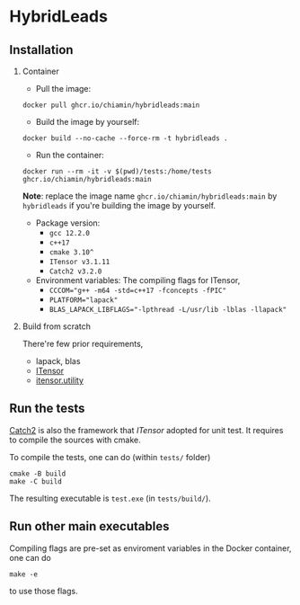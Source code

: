 # HybridLeads

Installation
------------

1. Container

    * Pull the image:
    ```
    docker pull ghcr.io/chiamin/hybridleads:main
    ```
    * Build the image by yourself:
    ```
    docker build --no-cache --force-rm -t hybridleads .
    ```
    * Run the container:
    ```
    docker run --rm -it -v $(pwd)/tests:/home/tests ghcr.io/chiamin/hybridleads:main
    ```
    **Note**: replace the image name `ghcr.io/chiamin/hybridleads:main` by `hybridleads` if you're building the image by yourself.
    * Package version:
      * `gcc 12.2.0`
      * `c++17`
      * `cmake 3.10^`
      * `ITensor v3.1.11`
      * `Catch2 v3.2.0`
    * Environment variables:
      The compiling flags for ITensor,
      * `CCCOM="g++ -m64 -std=c++17 -fconcepts -fPIC"`
      * `PLATFORM="lapack"`
      * `BLAS_LAPACK_LIBFLAGS="-lpthread -L/usr/lib -lblas -llapack"`

2. Build from scratch

    There're few prior requirements,
    * lapack, blas
    * [ITensor](https://itensor.org/)
    * [itensor.utility](https://github.com/chiamin/itensor.utility)


Run the tests
-------------
[Catch2](https://github.com/catchorg/Catch2) is also the framework that *ITensor* adopted for unit test. It requires to compile the sources with cmake.

To compile the tests, one can do (within ```tests/``` folder)

```
cmake -B build
make -C build
```

The resulting executable is ```test.exe``` (in ```tests/build/```).


Run other main executables
--------------------------

Compiling flags are pre-set as enviroment variables in the Docker container, one can do
```
make -e
```
to use those flags.
